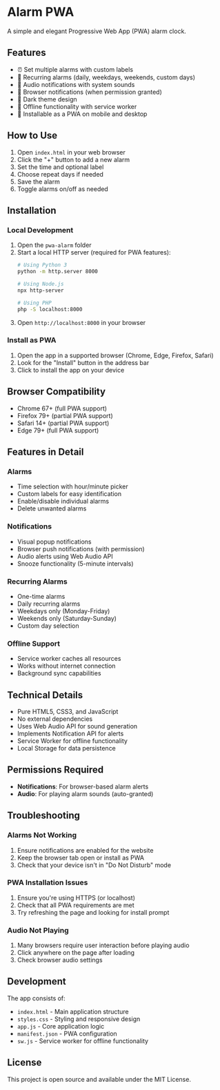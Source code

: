 # Alarm PWA

A simple and elegant Progressive Web App (PWA) alarm clock.

## Features

- ⏰ Set multiple alarms with custom labels
- 🔄 Recurring alarms (daily, weekdays, weekends, custom days)
- 🎵 Audio notifications with system sounds
- 📱 Browser notifications (when permission granted)
- 🌙 Dark theme design
- 💾 Offline functionality with service worker
- 📲 Installable as a PWA on mobile and desktop

## How to Use

1. Open `index.html` in your web browser
2. Click the "+" button to add a new alarm
3. Set the time and optional label
4. Choose repeat days if needed
5. Save the alarm
6. Toggle alarms on/off as needed

## Installation

### Local Development
1. Open the `pwa-alarm` folder
2. Start a local HTTP server (required for PWA features):
   ```bash
   # Using Python 3
   python -m http.server 8000
   
   # Using Node.js
   npx http-server
   
   # Using PHP
   php -S localhost:8000
   ```
3. Open `http://localhost:8000` in your browser

### Install as PWA
1. Open the app in a supported browser (Chrome, Edge, Firefox, Safari)
2. Look for the "Install" button in the address bar
3. Click to install the app on your device

## Browser Compatibility

- Chrome 67+ (full PWA support)
- Firefox 79+ (partial PWA support)
- Safari 14+ (partial PWA support)
- Edge 79+ (full PWA support)

## Features in Detail

### Alarms
- Time selection with hour/minute picker
- Custom labels for easy identification
- Enable/disable individual alarms
- Delete unwanted alarms

### Notifications
- Visual popup notifications
- Browser push notifications (with permission)
- Audio alerts using Web Audio API
- Snooze functionality (5-minute intervals)

### Recurring Alarms
- One-time alarms
- Daily recurring alarms
- Weekdays only (Monday-Friday)
- Weekends only (Saturday-Sunday)
- Custom day selection

### Offline Support
- Service worker caches all resources
- Works without internet connection
- Background sync capabilities

## Technical Details

- Pure HTML5, CSS3, and JavaScript
- No external dependencies
- Uses Web Audio API for sound generation
- Implements Notification API for alerts
- Service Worker for offline functionality
- Local Storage for data persistence

## Permissions Required

- **Notifications**: For browser-based alarm alerts
- **Audio**: For playing alarm sounds (auto-granted)

## Troubleshooting

### Alarms Not Working
1. Ensure notifications are enabled for the website
2. Keep the browser tab open or install as PWA
3. Check that your device isn't in "Do Not Disturb" mode

### PWA Installation Issues
1. Ensure you're using HTTPS (or localhost)
2. Check that all PWA requirements are met
3. Try refreshing the page and looking for install prompt

### Audio Not Playing
1. Many browsers require user interaction before playing audio
2. Click anywhere on the page after loading
3. Check browser audio settings

## Development

The app consists of:
- `index.html` - Main application structure
- `styles.css` - Styling and responsive design
- `app.js` - Core application logic
- `manifest.json` - PWA configuration
- `sw.js` - Service worker for offline functionality

## License

This project is open source and available under the MIT License.